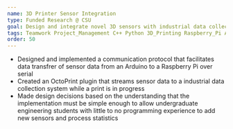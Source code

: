 ```yaml
---
name: 3D Printer Sensor Integration
type: Funded Research @ CSU
goal: Design and integrate novel 3D sensors with industrial data collection tools to enable process control for increased reliability.
tags: Teamwork Project_Management C++ Python 3D_Printing Raspberry_Pi Arduino JSON/MessagePack Serial
order: 50
---
```


- Designed and implemented a communication protocol that facilitates data transfrer of sensor data from an Arduino to a Raspberry Pi over serial
- Created an OctoPrint plugin that streams sensor data to a industrial data collection system while a print is in progress
- Made design decisions based on the understanding that the implementation must be simple enough to allow undergraduate engineering students with little to no programming experience to add new sensors and process statistics